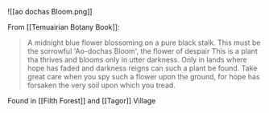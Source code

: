 ![[ao dochas Bloom.png]]

From [[Temuairian Botany Book]]:
> A midnight blue flower blossoming on a pure black stalk. This must be the sorrowful 'Ao-dochas Bloom', the flower of despair
> This is a plant tha thrives and blooms only in utter darkness. Only in lands where hope has faded and darkness reigns can such a plant be found.
> Take great care when you spy such a flower upon the ground, for hope has forsaken the very soil upon which you tread.

Found in [[Filth Forest]] and [[Tagor]] Village